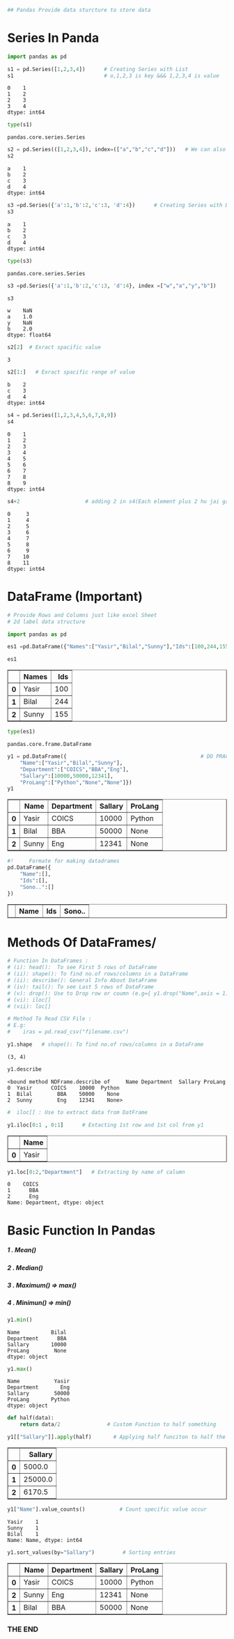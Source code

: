 ```python
## Pandas Provide data sturcture to store data
```

# Series In Panda


```python
import pandas as pd
```


```python
s1 = pd.Series([1,2,3,4])      # Creating Series with List
s1                             # o,1,2,3 is key &&& 1,2,3,4 is value
```




    0    1
    1    2
    2    3
    3    4
    dtype: int64




```python
type(s1)
```




    pandas.core.series.Series




```python
s2 = pd.Series(([1,2,3,4]), index=(["a","b","c","d"]))   # We can also assign custom index
s2
```




    a    1
    b    2
    c    3
    d    4
    dtype: int64




```python
s3 =pd.Series({'a':1,'b':2,'c':3, 'd':4})      # Creating Series with Dictionary
s3
```




    a    1
    b    2
    c    3
    d    4
    dtype: int64




```python
type(s3)
```




    pandas.core.series.Series




```python
s3 =pd.Series({'a':1,'b':2,'c':3, 'd':4}, index =["w","a","y","b"])     # Repositioning Indexes

s3
```




    w    NaN
    a    1.0
    y    NaN
    b    2.0
    dtype: float64




```python
s2[2]  # Exract spacific value
```




    3




```python
s2[1:]   # Exract spacific range of value
```




    b    2
    c    3
    d    4
    dtype: int64




```python
s4 = pd.Series([1,2,3,4,5,6,7,8,9])
s4
```




    0    1
    1    2
    2    3
    3    4
    4    5
    5    6
    6    7
    7    8
    8    9
    dtype: int64




```python
s4+2                     # adding 2 in s4(Each element plus 2 hu jai ga)
```




    0     3
    1     4
    2     5
    3     6
    4     7
    5     8
    6     9
    7    10
    8    11
    dtype: int64



# DataFrame (Important)


```python
# Provide Rows and Columns just like excel Sheet
# 2d label data structure
```


```python
import pandas as pd
```


```python
es1 =pd.DataFrame({"Names":["Yasir","Bilal","Sunny"],"Ids":[100,244,155]})                              #Important 
```


```python
es1
```




<div>
<style scoped>
    .dataframe tbody tr th:only-of-type {
        vertical-align: middle;
    }

    .dataframe tbody tr th {
        vertical-align: top;
    }

    .dataframe thead th {
        text-align: right;
    }
</style>
<table border="1" class="dataframe">
  <thead>
    <tr style="text-align: right;">
      <th></th>
      <th>Names</th>
      <th>Ids</th>
    </tr>
  </thead>
  <tbody>
    <tr>
      <th>0</th>
      <td>Yasir</td>
      <td>100</td>
    </tr>
    <tr>
      <th>1</th>
      <td>Bilal</td>
      <td>244</td>
    </tr>
    <tr>
      <th>2</th>
      <td>Sunny</td>
      <td>155</td>
    </tr>
  </tbody>
</table>
</div>




```python
type(es1)
```




    pandas.core.frame.DataFrame




```python
y1 = pd.DataFrame({                                           # DO PRACITCE ALOT
    "Name":["Yasir","Bilal","Sunny"],
    "Department":["COICS","BBA","Eng"],
    "Sallary":[10000,50000,12341],
    "ProLang":["Python","None","None"]})
y1
```




<div>
<style scoped>
    .dataframe tbody tr th:only-of-type {
        vertical-align: middle;
    }

    .dataframe tbody tr th {
        vertical-align: top;
    }

    .dataframe thead th {
        text-align: right;
    }
</style>
<table border="1" class="dataframe">
  <thead>
    <tr style="text-align: right;">
      <th></th>
      <th>Name</th>
      <th>Department</th>
      <th>Sallary</th>
      <th>ProLang</th>
    </tr>
  </thead>
  <tbody>
    <tr>
      <th>0</th>
      <td>Yasir</td>
      <td>COICS</td>
      <td>10000</td>
      <td>Python</td>
    </tr>
    <tr>
      <th>1</th>
      <td>Bilal</td>
      <td>BBA</td>
      <td>50000</td>
      <td>None</td>
    </tr>
    <tr>
      <th>2</th>
      <td>Sunny</td>
      <td>Eng</td>
      <td>12341</td>
      <td>None</td>
    </tr>
  </tbody>
</table>
</div>




```python
#!     Formate for making datadrames
pd.DataFrame({ 
    "Name":[],
    "Ids":[],
    "Sono..":[]
})         
```




<div>
<style scoped>
    .dataframe tbody tr th:only-of-type {
        vertical-align: middle;
    }

    .dataframe tbody tr th {
        vertical-align: top;
    }

    .dataframe thead th {
        text-align: right;
    }
</style>
<table border="1" class="dataframe">
  <thead>
    <tr style="text-align: right;">
      <th></th>
      <th>Name</th>
      <th>Ids</th>
      <th>Sono..</th>
    </tr>
  </thead>
  <tbody>
  </tbody>
</table>
</div>



# Methods Of DataFrames/


```python
# Function In DataFrames : 
# (i): head():  To see First 5 rows of DataFrame
# (ii): shape(): To find no.of rows/columns in a DataFrame
# (ii): describe(): General Info About DataFrame
# (iv): tail(): To see Last 5 rows of DataFrame
# (v): drop(): Use to Drop row or coumn (e.g={ y1.drop("Name",axis = 1)   })
# (vi): iloc[]
# (vii): loc[]
```


```python
# Method To Read CSV File :
# E.g:
#    iras = pd.read_csv("filename.csv")   

```


```python
y1.shape   # shape(): To find no.of rows/columns in a DataFrame

```




    (3, 4)




```python
y1.describe
```




    <bound method NDFrame.describe of     Name Department  Sallary ProLang
    0  Yasir      COICS    10000  Python
    1  Bilal        BBA    50000    None
    2  Sunny        Eng    12341    None>




```python
#  iloc[] : Use to extract data from DatFrame
```


```python
y1.iloc[0:1 , 0:1]      # Extacting 1st row and 1st col from y1
```




<div>
<style scoped>
    .dataframe tbody tr th:only-of-type {
        vertical-align: middle;
    }

    .dataframe tbody tr th {
        vertical-align: top;
    }

    .dataframe thead th {
        text-align: right;
    }
</style>
<table border="1" class="dataframe">
  <thead>
    <tr style="text-align: right;">
      <th></th>
      <th>Name</th>
    </tr>
  </thead>
  <tbody>
    <tr>
      <th>0</th>
      <td>Yasir</td>
    </tr>
  </tbody>
</table>
</div>




```python
y1.loc[0:2,"Department"]   # Extracting by name of calumn 
```




    0    COICS
    1      BBA
    2      Eng
    Name: Department, dtype: object



# Basic Function In Pandas

##### 1 . Mean()
##### 2 . Median()
##### 3 . Maximum()  => max()
##### 4 . Minimun()   => min()


```python
y1.min()
```




    Name          Bilal
    Department      BBA
    Sallary       10000
    ProLang        None
    dtype: object




```python
y1.max()
```




    Name           Yasir
    Department       Eng
    Sallary        50000
    ProLang       Python
    dtype: object




```python
def half(data):
    return data/2               # Custom Function to half something

y1[["Sallary"]].apply(half)       # Applying half funciton to half the sallaries
```




<div>
<style scoped>
    .dataframe tbody tr th:only-of-type {
        vertical-align: middle;
    }

    .dataframe tbody tr th {
        vertical-align: top;
    }

    .dataframe thead th {
        text-align: right;
    }
</style>
<table border="1" class="dataframe">
  <thead>
    <tr style="text-align: right;">
      <th></th>
      <th>Sallary</th>
    </tr>
  </thead>
  <tbody>
    <tr>
      <th>0</th>
      <td>5000.0</td>
    </tr>
    <tr>
      <th>1</th>
      <td>25000.0</td>
    </tr>
    <tr>
      <th>2</th>
      <td>6170.5</td>
    </tr>
  </tbody>
</table>
</div>




```python
y1["Name"].value_counts()           # Count specific value occur
```




    Yasir    1
    Sunny    1
    Bilal    1
    Name: Name, dtype: int64




```python
y1.sort_values(by="Sallary")         # Sorting entries 
```




<div>
<style scoped>
    .dataframe tbody tr th:only-of-type {
        vertical-align: middle;
    }

    .dataframe tbody tr th {
        vertical-align: top;
    }

    .dataframe thead th {
        text-align: right;
    }
</style>
<table border="1" class="dataframe">
  <thead>
    <tr style="text-align: right;">
      <th></th>
      <th>Name</th>
      <th>Department</th>
      <th>Sallary</th>
      <th>ProLang</th>
    </tr>
  </thead>
  <tbody>
    <tr>
      <th>0</th>
      <td>Yasir</td>
      <td>COICS</td>
      <td>10000</td>
      <td>Python</td>
    </tr>
    <tr>
      <th>2</th>
      <td>Sunny</td>
      <td>Eng</td>
      <td>12341</td>
      <td>None</td>
    </tr>
    <tr>
      <th>1</th>
      <td>Bilal</td>
      <td>BBA</td>
      <td>50000</td>
      <td>None</td>
    </tr>
  </tbody>
</table>
</div>



### THE END 


```python

```
